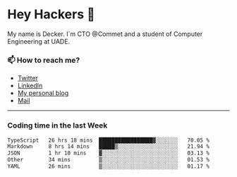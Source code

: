 # Hey Hackers 👋

My name is Decker. I`m CTO @Commet and a student of Computer Engineering at UADE.

### 📫 How to reach me?
- [Twitter](https://x.com/0xDecker) 
- [LinkedIn](https://www.linkedin.com/in/decker-urbano/) 
- [My personal blog](http://decker.sh) 
- [Mail](mailto:me@decker.sh)

---

### Coding time in the last Week

<!--START_SECTION:waka-->

```txt
TypeScript   26 hrs 18 mins  █████████████████▓░░░░░░░   70.05 %
Markdown     8 hrs 14 mins   █████▒░░░░░░░░░░░░░░░░░░░   21.94 %
JSON         1 hr 10 mins    ▓░░░░░░░░░░░░░░░░░░░░░░░░   03.13 %
Other        34 mins         ▒░░░░░░░░░░░░░░░░░░░░░░░░   01.53 %
YAML         26 mins         ▒░░░░░░░░░░░░░░░░░░░░░░░░   01.17 %
```

<!--END_SECTION:waka-->
